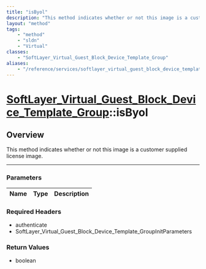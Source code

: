 ```yaml
---
title: "isByol"
description: "This method indicates whether or not this image is a customer supplied license image."
layout: "method"
tags:
    - "method"
    - "sldn"
    - "Virtual"
classes:
    - "SoftLayer_Virtual_Guest_Block_Device_Template_Group"
aliases:
    - "/reference/services/softlayer_virtual_guest_block_device_template_group/isByol"
---
```

# [SoftLayer_Virtual_Guest_Block_Device_Template_Group](/reference/services/SoftLayer_Virtual_Guest_Block_Device_Template_Group)::isByol





## Overview 
This method indicates whether or not this image is a customer supplied license image. 

-----

### Parameters 
|Name | Type | Description |
| --- | --- | --- |


### Required Headers
* authenticate
* SoftLayer_Virtual_Guest_Block_Device_Template_GroupInitParameters


### Return Values
* boolean




